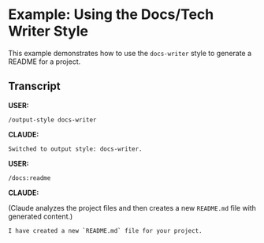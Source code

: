 # Example: Using the Docs/Tech Writer Style

This example demonstrates how to use the `docs-writer` style to generate a README for a project.

## Transcript

**USER:**
```
/output-style docs-writer
```

**CLAUDE:**
```
Switched to output style: docs-writer.
```

**USER:**
```
/docs:readme
```

**CLAUDE:**

(Claude analyzes the project files and then creates a new `README.md` file with generated content.)

```
I have created a new `README.md` file for your project.
```